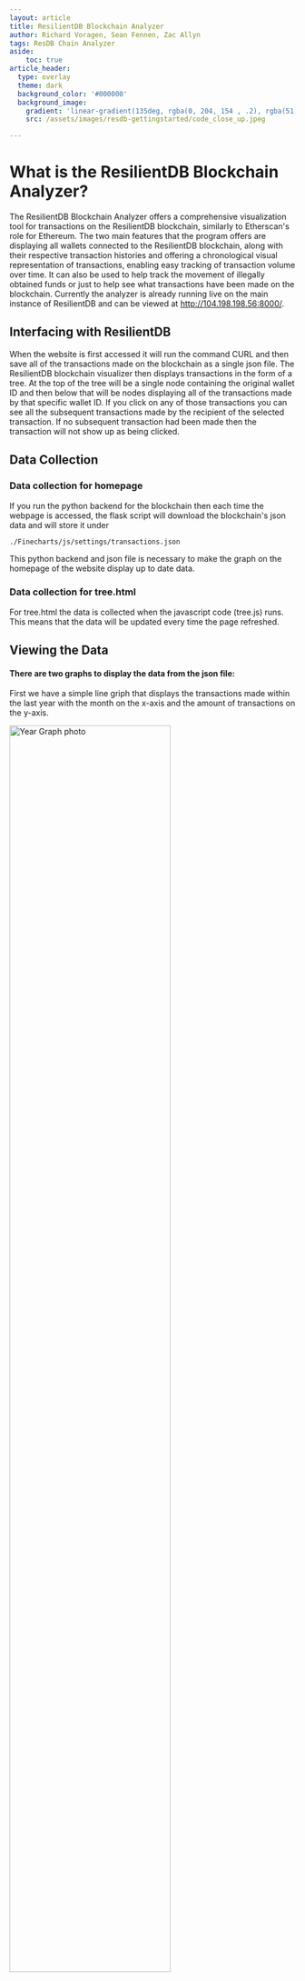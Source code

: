 ```yaml
---
layout: article
title: ResilientDB Blockchain Analyzer
author: Richard Voragen, Sean Fennen, Zac Allyn
tags: ResDB Chain Analyzer
aside:
    toc: true
article_header:
  type: overlay
  theme: dark
  background_color: '#000000'
  background_image:
    gradient: 'linear-gradient(135deg, rgba(0, 204, 154 , .2), rgba(51, 154, 154, .2))'
    src: /assets/images/resdb-gettingstarted/code_close_up.jpeg

---
```


# What is the ResilientDB Blockchain Analyzer?

The ResilientDB Blockchain Analyzer offers a comprehensive visualization tool for transactions on the ResilientDB blockchain, similarly to Etherscan's role for Ethereum. The two main features that the program offers are displaying all wallets connected to the ResilientDB blockchain, along with their respective transaction histories and offering a chronological visual representation of transactions, enabling easy tracking of transaction volume over time. It can also be used to help track the movement of illegally obtained funds or just to help see what transactions have been made on the blockchain. Currently the analyzer is already running live on the main instance of ResilientDB and can be viewed at http://104.198.198.56:8000/.

## Interfacing with ResilientDB

When the website is first accessed it will run the command CURL and then save all of the transactions made on the blockchain as a single json file. The ResilientDB blockchain visualizer then displays transactions in the form of a tree. At the top of the tree will be a single node containing the original wallet ID and then below that will be nodes displaying all of the transactions made by that specific wallet ID. If you click on any of those transactions you can see all the subsequent transactions made by the recipient of the selected transaction. If no subsequent transaction had been made then the transaction will not show up as being clicked.

## Data Collection
### Data collection for homepage
If you run the python backend for the blockchain then each time the webpage is accessed, the flask script will download the blockchain's json data and will store it under <br>
```bash
./Finecharts/js/settings/transactions.json
```
This python backend and json file is necessary to make the graph on the homepage of the website display up to date data.
### Data collection for tree.html
For tree.html the data is collected when the javascript code (tree.js) runs. This means that the data will be updated every time the page refreshed.


## Viewing the Data

#### There are two graphs to display the data from the json file: <br>
First we have a simple line griph that displays the transactions made within the last year with the month on the x-axis and the amount of transactions on the y-axis. 
<p>
    <img src="/assets/images/resdb-visualizer/Year-Graph.png" alt="Year Graph photo" style="width: 75%"/>
    <br>
    <em>Figure 1. Image of the Transactions Graph.
    </em>
</p>

The second way is the tree that was described above. You can track the transaction history coming from a single user's wallet ID and follow the subsequent transactions.
<p>
    <img src="/assets/images/resdb-visualizer/Tree-Graph.png" alt="Tree Graph photo" style="width: 75%"/>
    <br>
    <em>Figure 2. Image of the Tree of Transactions.
    </em>
</p>

## Demo Video

<iframe width="560" height="315" src="https://www.youtube.com/embed/u7TX2o8UjcA?si=0F8q2pSspPf3uxkF" title="YouTube video player" frameborder="0" allow="accelerometer; autoplay; clipboard-write; encrypted-media; gyroscope; picture-in-picture; web-share" allowfullscreen></iframe>

# Running the Application

## Prerequisites

Before running the ResilientDB Blockchain Analyzer website, you need to start kv service on the ResDB backend and the sdk. We chose to run this on Google Cloud but any cloud service will work. You also must ensure that the way your data is stored in the json follows this format:
```bash
{
    "id": "Transaction id",
    "version": version,
    "inputs": [
        0: {
            "owners_before": [
                0: "ID of Sender Wallet"
            ]
        }
    ]
    "outputs": [
        0: {
            "public_keys": [
                0: "ID of Reciever Waller"
            ]
            "amount": "Transaction Amount"
        }
    ]
    "operation": operation,
    "asset": {
        "data": {
            "timestamp": "Timestamp in epoch time"
        }
    }
}
```
If your json structure does not follow this format go to [Setting up the website frontend](#changing-the-default-json-formatting)

## Setting up the python backend
First you need to install apache2 using:
```bash
sudo apt install apache2
```
You will also need to install gunicorn using:
```bash
sudo pip install gunicorn
```

Then navigate to where your index.html folder is located, for google cloud it is under:
```bash
/var/www/http/
```
And delete index.html if present (we will replace this with the new home page). <br>
Git Clone the ResDB-Chain-Analyzer Repository into this folder:
```bash
sudo git clone https://github.com/Richard-Voragen/ResDB-Chain-Analyzer/tree/main/ResDB-Chain-Analyzer
```
#### Next we need to ensure that the proper url's are set to retrieve the json data from:
Inside of the App.py file modify the fields.
```bash
IP_ADDRESS_TO_TRANSACTIONS = 'URL that contains json of transactions'
IP_ADDRESS_TO_HOSTING_SITE = 'URL/Domain Name of hosting site'
```
#### Finally we need to run the flask script that will update transactions.json when a user visits the website:
Run this command from /var/www/http/ResDB-Chain-Analyzer:
```bash
sudo gunicorn -w 4 -b 0.0.0.0 app:app
```
If any changes need to be made by the user to the app.py file then you must first end the gunicorn task with:
```bash
sudo pkill gunicorn
```

## Setting up the website frontend

Within the directory /var/www/http/ResDB-Chain-Analyzer/js/tree.js change to field at the top from:
```bash
"https://crow.resilientdb.com/v1/transactions" to the URL that contains json of transactions
```

### Changing the default json formatting
First open the Javascript file located at:
Install GraphQL:
```bash
/js/jsonFormat.js
```
Then modify the field to return their desired outputs:
Install GraphQL:
```bash
get_id(jsonObj) : return the id of the transaction
get_sender(jsonObj) : return the sender of the transaction
get_recipient(jsonObj) : return the recipient of the transaction
get_amount(jsonObj) : return the quantity of the transaction
get_time(jsonObj) : return the time of the transaction
```

### Source Code Repositories:
https://github.com/Richard-Voragen/ResDB-Chain-Analyzer
<br>
https://github.com/ResilientApp/ResilientDB-GraphQL

### Contributions:
Voragen: Designed chronological tree visualization of tree data and javascript background. Created main code for parsing and handling of the chain transaction history on the JSON file.
<br>
Fennen: Designed front end of webpage, created monthly graph on front page of website, and handled JSON parsing for data displayed on the monthly graph.
<br>
Allyn: Set up backend infrastructure and handled initial chain interactions.